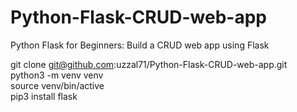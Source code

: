 # Python-Flask-CRUD-web-app
Python Flask for Beginners: Build a CRUD web app using Flask

git clone git@github.com:uzzal71/Python-Flask-CRUD-web-app.git
<br/>
python3 -m venv venv
<br/>
source venv/bin/active
<br/>
pip3 install flask
